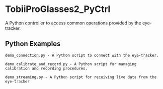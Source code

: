 # TobiiProGlasses2_PyCtrl

A Python controller to access common operations provided by the eye-tracker.

## Python Examples
	
	demo_connection.py - A Python script to connect with the eye-tracker.
	
	demo_calibrate_and_record.py - A Python script for managing calibration and recording procedures.
	
	demo_streaming.py - A Python script for receiving live data from the eye-tracker
